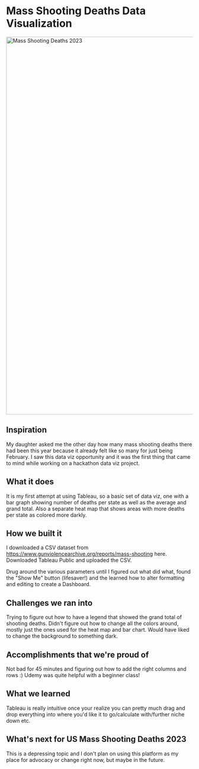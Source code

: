 # Mass Shooting Deaths Data Visualization

<img width="1021" alt="Mass Shooting Deaths 2023" src="https://user-images.githubusercontent.com/96449305/217343831-29d3c4a8-8f6e-4244-9c1f-3922a493b0a4.png">

## Inspiration
My daughter asked me the other day how many mass shooting deaths there had been this year because it already felt like so many for just being February. I saw this data viz opportunity and it was the first thing that came to mind while working on a hackathon data viz project. 

## What it does
It is my first attempt at using Tableau, so a basic set of data viz, one with a bar graph showing number of deaths per state as well as the average and grand total. Also a separate heat map that shows areas with more deaths per state as colored more darkly.

## How we built it
I downloaded a CSV dataset from https://www.gunviolencearchive.org/reports/mass-shooting here.
Downloaded Tableau Public and uploaded the CSV.

Drug around the various parameters until I figured out what did what, found the "Show Me" button (lifesaver!) and the learned how to alter formatting and editing to create a Dashboard.

## Challenges we ran into
Trying to figure out how to have a legend that showed the grand total of shooting deaths. Didn't figure out how to change all the colors around, mostly just the ones used for the heat map and bar chart. Would have liked to change the background to something dark.

## Accomplishments that we're proud of
Not bad for 45 minutes and figuring out how to add the right columns and rows :) Udemy was quite helpful with a beginner class!

## What we learned
Tableau is really intuitive once your realize you can pretty much drag and drop everything into where you'd like it to go/calculate with/further niche down etc.

## What's next for US Mass Shooting Deaths 2023
This is a depressing topic and I don't plan on using this platform as my place for advocacy or change right now, but maybe in the future.
